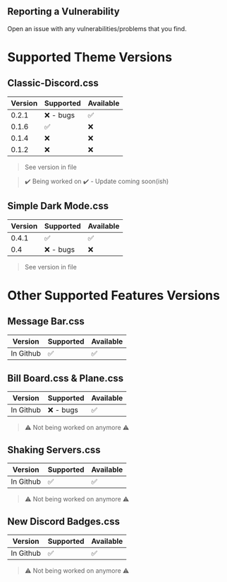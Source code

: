 ## Reporting a Vulnerability

Open an issue with any vulnerabilities/problems that you find.

# Supported Theme Versions

## Classic-Discord.css
| Version | Supported          | Available          |
| ------- | ------------------ | -----------------  |
| 0.2.1   | :x: - bugs         | :white_check_mark: |
| 0.1.6   | :white_check_mark: |      :x:           |
| 0.1.4   | :x:                |      :x:           |
| 0.1.2   | :x:                |      :x:           |
> See version in file

> ✔️ Being worked on ✔️ - Update coming soon(ish)

## Simple Dark Mode.css
| Version | Supported          | Available         |
| ------- | ------------------ | ----------------  |
| 0.4.1   | :white_check_mark: | :white_check_mark:|
| 0.4     | :x:  - bugs        |      :x:          |
> See version in file 

# Other Supported Features Versions

## Message Bar.css
| Version    | Supported          | Available          |
| -------    | ------------------ | ----------------   |
| In Github  | :white_check_mark: | :white_check_mark: |

## Bill Board.css & Plane.css
| Version    | Supported          | Available          |
| -------    | ------------------ | ----------------   |
| In Github  |  :x:  - bugs       | :white_check_mark: |
> ⚠️ Not being worked on anymore ⚠️

## Shaking Servers.css
| Version    | Supported          | Available          |
| -------    | ------------------ | ----------------   |
| In Github  | :white_check_mark: | :white_check_mark: |
> ⚠️ Not being worked on anymore ⚠️

## New Discord Badges.css
| Version   | Supported          | Available          |
| -------   | ------------------ | ----------------   |
| In Github | :white_check_mark: | :white_check_mark: |
> ⚠️ Not being worked on anymore ⚠️
